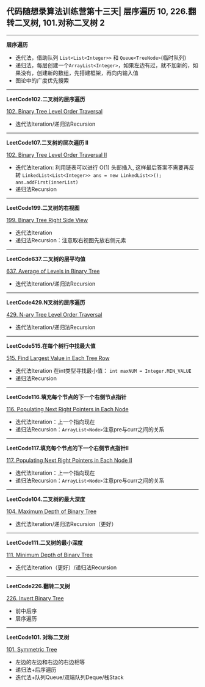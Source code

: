 ## **代码随想录算法训练营第十三天| 层序遍历  10, 226.翻转二叉树, 101.对称二叉树 2**
<hr/>

**层序遍历**
- 迭代法，借助队列 `List<List<Integer>>` 和 `Queue<TreeNode>`(临时队列)
- 递归法，每层创建一个`ArrayList<Integer>`，如果左边有过，就不加新的，如果没有，创建新的数组，先搭建框架，再向内输入值
- 图论中的广度优先搜索

<hr/>

**LeetCode102.二叉树的层序遍历**

[102. Binary Tree Level Order Traversal](https://leetcode.cn/problems/binary-tree-level-order-traversal/description/)

- 迭代法Iteration/递归法Recursion

<hr/>

**LeetCode107.二叉树的层次遍历 II**

[102. Binary Tree Level Order Traversal II](https://leetcode.cn/problems/binary-tree-level-order-traversal-ii/description/)

- 迭代法Iteration: 利用链表可以进行 O(1) 头部插入, 这样最后答案不需要再反转
  `LinkedList<List<Integer>> ans = new LinkedList<>();`
  `ans.addFirst(innerList)`
- 递归法Recursion

<hr/>

**LeetCode199.二叉树的右视图**

[199. Binary Tree Right Side View](https://leetcode.cn/problems/binary-tree-right-side-view/description/)

- 迭代法Iteration
- 递归法Recursion：注意取右视图先放右侧元素

<hr/>

**LeetCode637.二叉树的层平均值**

[637. Average of Levels in Binary Tree](https://leetcode.cn/problems/average-of-levels-in-binary-tree/description/)

- 迭代法Iteration/递归法Recursion

<hr/>

**LeetCode429.N叉树的层序遍历**

[429. N-ary Tree Level Order Traversal](https://leetcode.cn/problems/n-ary-tree-level-order-traversal/description/)

- 迭代法Iteration/递归法Recursion

<hr/>

**LeetCode515.在每个树行中找最大值**

[515. Find Largest Value in Each Tree Row](https://leetcode.cn/problems/find-largest-value-in-each-tree-row/description/)

- 迭代法Iteration 在int类型寻找最小值： `int maxNUM = Integer.MIN_VALUE`
- 递归法Recursion

<hr/>

**LeetCode116.填充每个节点的下一个右侧节点指针**

[116. Populating Next Right Pointers in Each Node](https://leetcode.cn/problems/populating-next-right-pointers-in-each-node/description/)

- 迭代法Iteration：上一个指向现在
- 递归法Recursion：`ArrayList<Node>`注意pre与curr之间的关系

<hr/>

**LeetCode117.填充每个节点的下一个右侧节点指针II**

[117. Populating Next Right Pointers in Each Node II](https://leetcode.cn/problems/populating-next-right-pointers-in-each-node-ii/description/)

- 迭代法Iteration：上一个指向现在
- 递归法Recursion：`ArrayList<Node>`注意pre与curr之间的关系

<hr/>

**LeetCode104.二叉树的最大深度**

[104. Maximum Depth of Binary Tree](https://leetcode.cn/problems/maximum-depth-of-binary-tree/description/)

- 迭代法Iteration/递归法Recursion（更好）

<hr/>

**LeetCode111.二叉树的最小深度**

[111. Minimum Depth of Binary Tree](https://leetcode.cn/problems/minimum-depth-of-binary-tree/description/)

- 迭代法Iteration（更好）/递归法Recursion

<hr/>

**LeetCode226.翻转二叉树**

[226. Invert Binary Tree](https://leetcode.cn/problems/invert-binary-tree/description/)

- 前中后序
- 层序遍历

<hr/>

**LeetCode101. 对称二叉树**

[101. Symmetric Tree](https://leetcode.cn/problems/symmetric-tree/description/)

- 左边的左边和右边的右边相等
- 递归法+后序遍历
- 迭代法+队列Queue/双端队列Deque/栈Stack





